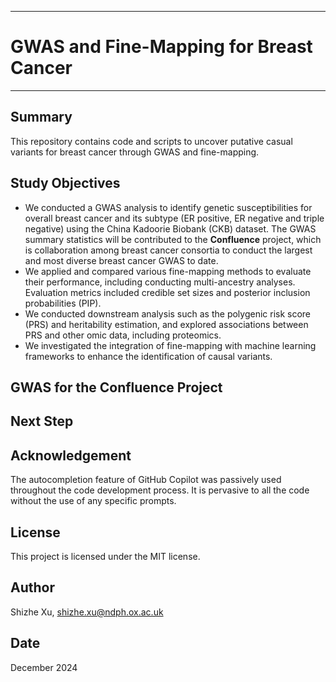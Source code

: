 **********************************************
# **GWAS and Fine-Mapping for Breast Cancer**
**********************************************

## Summary
This repository contains code and scripts to uncover putative casual variants for breast cancer through GWAS and fine-mapping.

## Study Objectives
- We conducted a GWAS analysis to identify genetic susceptibilities for overall breast cancer and its subtype (ER positive, ER negative and triple negative) using the China Kadoorie Biobank (CKB) dataset. The GWAS summary statistics will be contributed to the **Confluence** project, which is collaboration among breast cancer consortia to conduct the largest and most diverse breast cancer GWAS to date.
- We applied and compared various fine-mapping methods to evaluate their performance, including conducting multi-ancestry analyses.  Evaluation metrics included credible set sizes and posterior inclusion probabilities (PIP).
- We conducted downstream analysis such as the polygenic risk score (PRS) and heritability estimation, and explored associations between PRS and other omic data, including proteomics.
- We investigated the integration of fine-mapping with machine learning frameworks to enhance the identification of causal variants.

## GWAS for the Confluence Project

## Next Step
## Acknowledgement
The autocompletion feature of GitHub Copilot was passively used throughout the code development process. It is pervasive to all the code without the use of any specific prompts.

## License
This project is licensed under the MIT license.

## Author
Shizhe Xu, shizhe.xu@ndph.ox.ac.uk

## Date
December 2024
